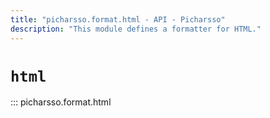 ```yaml
---
title: "picharsso.format.html - API - Picharsso"
description: "This module defines a formatter for HTML."
---
```


# `html`

::: picharsso.format.html
